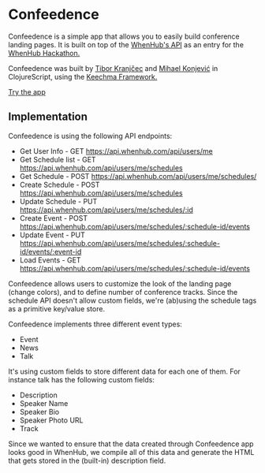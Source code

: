 # Confeedence

Confeedence is a simple app that allows you to easily build conference landing pages. It is built on top of the [WhenHub's API](http://whenhub.com) as an entry for the [WhenHub Hackathon.](https://whenhub.devpost.com/)

Confeedence was built by [Tibor Kranjčec](https://github.com/tiborkr) and [Mihael Konjević](https://github.com/retro) in ClojureScript, using the [Keechma Framework.](http://keechma.com)

[Try the app](http://confeedence.com)


## Implementation

Confeedence is using the following API endpoints:

- Get User Info - GET https://api.whenhub.com/api/users/me
- Get Schedule list - GET https://api.whenhub.com/api/users/me/schedules
- Get Schedule - POST https://api.whenhub.com/api/users/me/schedules/
- Create Schedule - POST https://api.whenhub.com/api/users/me/schedules
- Update Schedule - PUT https://api.whenhub.com/api/users/me/schedules/:id
- Create Event - POST https://api.whenhub.com/api/users/me/schedules/:schedule-id/events
- Update Event - PUT  https://api.whenhub.com/api/users/me/schedules/:schedule-id/events/:event-id
- Load Events - GET https://api.whenhub.com/api/users/me/schedules/:schedule-id/events

Confeedence allows users to customize the look of the landing page (change colors), and to define number of conference tracks. Since the schedule API doesn't allow custom fields, we're (ab)using the schedule tags as a primitive key/value store.

Confeedence implements three different event types:

- Event
- News
- Talk

It's using custom fields to store different data for each one of them. For instance talk has the following custom fields:

- Description
- Speaker Name
- Speaker Bio
- Speaker Photo URL
- Track

Since we wanted to ensure that the data created through Confeedence app looks good in WhenHub, we compile all of this data and generate the HTML that gets stored in the (built-in) description field.
